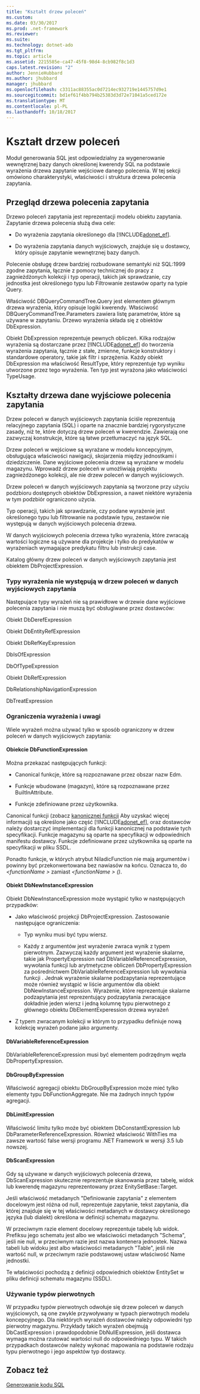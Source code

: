 ```yaml
---
title: "Kształt drzew poleceń"
ms.custom: 
ms.date: 03/30/2017
ms.prod: .net-framework
ms.reviewer: 
ms.suite: 
ms.technology: dotnet-ado
ms.tgt_pltfrm: 
ms.topic: article
ms.assetid: 2215585e-ca47-45f8-98d4-8cb982f8c1d3
caps.latest.revision: "2"
author: JennieHubbard
ms.author: jhubbard
manager: jhubbard
ms.openlocfilehash: c3311ac88355ac0d7214ec932719e1445757d9e1
ms.sourcegitcommit: bd1ef61f4bb794b25383d3d72e71041a5ced172e
ms.translationtype: MT
ms.contentlocale: pl-PL
ms.lasthandoff: 10/18/2017
---
```

# <a name="the-shape-of-the-command-trees"></a>Kształt drzew poleceń
Moduł generowania SQL jest odpowiedzialny za wygenerowanie wewnętrznej bazy danych określonej kwerendy SQL na podstawie wyrażenia drzewa zapytanie wejściowe danego polecenia. W tej sekcji omówiono charakterystyki, właściwości i struktura drzewa polecenia zapytania.  
  
## <a name="query-command-trees-overview"></a>Przegląd drzewa polecenia zapytania  
 Drzewo poleceń zapytania jest reprezentacji modelu obiektu zapytania. Zapytanie drzewa polecenia służą dwa cele:  
  
-   Do wyrażenia zapytania określonego dla [!INCLUDE[adonet_ef](../../../../../includes/adonet-ef-md.md)].  
  
-   Do wyrażenia zapytania danych wyjściowych, znajduje się u dostawcy, który opisuje zapytanie wewnętrznej bazy danych.  
  
 Polecenie obsługę drzew bardziej rozbudowane semantyki niż SQL:1999 zgodne zapytania, łącznie z pomocy technicznej do pracy z zagnieżdżonych kolekcji i typ operacji, takich jak sprawdzanie, czy jednostka jest określonego typu lub Filtrowanie zestawów oparty na typie Query.  
  
 Właściwość DBQueryCommandTree.Query jest elementem głównym drzewa wyrażenia, który opisuje logiki kwerendy. Właściwość DBQueryCommandTree.Parameters zawiera listę parametrów, które są używane w zapytaniu. Drzewo wyrażenia składa się z obiektów DbExpression.  
  
 Obiekt DbExpression reprezentuje pewnych obliczeń. Kilka rodzajów wyrażenia są dostarczane przez [!INCLUDE[adonet_ef](../../../../../includes/adonet-ef-md.md)] do tworzenia wyrażenia zapytania, łącznie z stałe, zmienne, funkcje konstruktory i standardowe operatory, takie jak filtr i sprzężenia. Każdy obiekt DbExpression ma właściwość ResultType, który reprezentuje typ wyniku utworzone przez tego wyrażenia. Ten typ jest wyrażona jako właściwości TypeUsage.  
  
## <a name="shapes-of-the-output-query-command-tree"></a>Kształty drzewa dane wyjściowe polecenia zapytania  
 Drzew poleceń w danych wyjściowych zapytania ściśle reprezentują relacyjnego zapytania (SQL) i oparte na znacznie bardziej rygorystyczne zasady, niż te, które dotyczą drzew poleceń w kwerendzie. Zawierają one zazwyczaj konstrukcje, które są łatwe przetłumaczyć na język SQL.  
  
 Drzew poleceń w wejściowe są wyrażane w modelu koncepcyjnym, obsługująca właściwości nawigacji, skojarzenia między jednostkami i dziedziczenie. Dane wyjściowe polecenia drzew są wyrażane w modelu magazynu. Wprowadź drzew poleceń w umożliwiają projektu zagnieżdżonego kolekcji, ale nie drzew poleceń w danych wyjściowych.  
  
 Drzew poleceń w danych wyjściowych zapytania są tworzone przy użyciu podzbioru dostępnych obiektów DbExpression, a nawet niektóre wyrażenia w tym podzbiór ograniczono użycia.  
  
 Typ operacji, takich jak sprawdzanie, czy podane wyrażenie jest określonego typu lub filtrowanie na podstawie typu, zestawów nie występują w danych wyjściowych polecenia drzewa.  
  
 W danych wyjściowych polecenia drzewa tylko wyrażenia, które zwracają wartości logiczne są używane dla projekcje i tylko do predykatów w wyrażeniach wymagające predykatu filtru lub instrukcji case.  
  
 Katalog główny drzew poleceń w danych wyjściowych zapytania jest obiektem DbProjectExpression.  
  
### <a name="expression-types-not-present-in-output-query-command-trees"></a>Typy wyrażenia nie występują w drzew poleceń w danych wyjściowych zapytania  
 Następujące typy wyrażeń nie są prawidłowe w drzewie dane wyjściowe polecenia zapytania i nie muszą być obsługiwane przez dostawców:  
  
 Obiekt DbDerefExpression  
  
 Obiekt DbEntityRefExpression  
  
 Obiekt DbRefKeyExpression  
  
 DbIsOfExpression  
  
 DbOfTypeExpression  
  
 Obiekt DbRefExpression  
  
 DbRelationshipNavigationExpression  
  
 DbTreatExpression  
  
### <a name="expression-restrictions-and-notes"></a>Ograniczenia wyrażenia i uwagi  
 Wiele wyrażeń można używać tylko w sposób ograniczony w drzew poleceń w danych wyjściowych zapytania:  
  
#### <a name="dbfunctionexpression"></a>Obiekcie DbFunctionExpression  
 Można przekazać następujących funkcji:  
  
-   Canonical funkcje, które są rozpoznawane przez obszar nazw Edm.  
  
-   Funkcje wbudowane (magazyn), które są rozpoznawane przez BuiltInAttribute.  
  
-   Funkcje zdefiniowane przez użytkownika.  
  
 Canonical funkcji (zobacz [kanonicznej funkcji](../../../../../docs/framework/data/adonet/ef/language-reference/canonical-functions.md) Aby uzyskać więcej informacji) są określone jako część [!INCLUDE[adonet_ef](../../../../../includes/adonet-ef-md.md)], oraz dostawców należy dostarczyć implementacji dla funkcji kanonicznej na podstawie tych specyfikacji. Funkcje magazynu są oparte na specyfikacji w odpowiednich manifestu dostawcy. Funkcje zdefiniowane przez użytkownika są oparte na specyfikacji w pliku SSDL.  
  
 Ponadto funkcje, w których atrybut NiladicFunction nie mają argumentów i powinny być przekonwertowana bez nawiasów na końcu.  Oznacza to, do  *\<functionName >* zamiast  *\<functionName > ()*.  
  
#### <a name="dbnewinstanceexpression"></a>Obiekt DbNewInstanceExpression  
 Obiekt DbNewInstanceExpression może wystąpić tylko w następujących przypadków:  
  
-   Jako właściwość projekcji DbProjectExpression.  Zastosowanie następujące ograniczenia:  
  
    -   Typ wyniku musi być typu wiersz.  
  
    -   Każdy z argumentów jest wyrażenie zwraca wynik z typem pierwotnym. Zazwyczaj każdy argument jest wyrażenie skalarne, takie jak PropertyExpression nad DbVariableReferenceExpression, wywołania funkcji lub arytmetyczne obliczeń DbPropertyExpression za pośrednictwem DbVariableReferenceExpression lub wywołania funkcji . Jednak wyrażenie skalarne podzapytania reprezentujące może również wystąpić w liście argumentów dla obiekt DbNewInstanceExpression. Wyrażenie, które reprezentuje skalarne podzapytania jest reprezentujący podzapytania zwracające dokładnie jeden wiersz i jedną kolumnę typu pierwotnego z głównego obiektu DbElementExperession drzewa wyrażeń  
  
-   Z typem zwracanym kolekcji w którym to przypadku definiuje nową kolekcję wyrażeń podane jako argumenty.  
  
#### <a name="dbvariablereferenceexpression"></a>DbVariableReferenceExpression  
 DbVariableReferenceExpression musi być elementem podrzędnym węzła DbPropertyExpression.  
  
#### <a name="dbgroupbyexpression"></a>DbGroupByExpression  
 Właściwość agregacji obiektu DbGroupByExpression może mieć tylko elementy typu DbFunctionAggregate. Nie ma żadnych innych typów agregacji.  
  
#### <a name="dblimitexpression"></a>DbLimitExpression  
 Właściwość limitu tylko może być obiektem DbConstantExpression lub DbParameterReferenceExpression. Również właściwość WithTies ma zawsze wartość false wersji programu .NET Framework w wersji 3.5 lub nowszej.  
  
#### <a name="dbscanexpression"></a>DbScanExpression  
 Gdy są używane w danych wyjściowych polecenia drzewa, DbScanExpression skutecznie reprezentuje skanowania przez tabelę, widok lub kwerendę magazynu reprezentowany przez EnitySetBase::Target.  
  
 Jeśli właściwość metadanych "Definiowanie zapytania" z elementem docelowym jest różna od null, reprezentuje zapytanie, tekst zapytania, dla której znajduje się w tej właściwości metadanych w dostawcy określonego języka (lub dialekt) określona w definicji schematu magazynu.  
  
 W przeciwnym razie element docelowy reprezentuje tabelę lub widok. Prefiksu jego schematu jest albo we właściwości metadanych "Schema", jeśli nie null, w przeciwnym razie jest nazwa kontenera jednostek.  Nazwa tabeli lub widoku jest albo właściwości metadanych "Table", jeśli nie wartość null, w przeciwnym razie podstawowej ustaw właściwość Name jednostki.  
  
 Te właściwości pochodzą z definicji odpowiednich obiektów EntitySet w pliku definicji schematu magazynu (SSDL).  
  
### <a name="using-primitive-types"></a>Używanie typów pierwotnych  
 W przypadku typów pierwotnych odwołuje się drzew poleceń w danych wyjściowych, są one zwykle przywoływany w typach pierwotnych modelu koncepcyjnego. Dla niektórych wyrażeń dostawców należy odpowiedni typ pierwotny magazynu. Przykłady takich wyrażeń obejmują DbCastExpression i prawdopodobnie DbNullExpression, jeśli dostawca wymaga można rzutować wartości null do odpowiedniego typu. W takich przypadkach dostawców należy wykonać mapowania na podstawie rodzaju typu pierwotnego i jego aspektów typ dostawcy.  
  
## <a name="see-also"></a>Zobacz też  
 [Generowanie kodu SQL](../../../../../docs/framework/data/adonet/ef/sql-generation.md)

